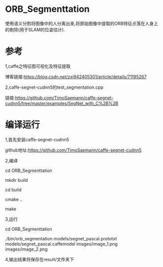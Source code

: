 # ORB_Segmenttation
使用语义分割将图像中的人分离出来,将原始图像中提取的ORB特征点落在人身上的剔除(用于SLAM的位姿估计).
# 参考
1,caffe之特征图可视化及特征提取

博客链接:https://blog.csdn.net/zxj942405301/article/details/71195267

2,caffe-segnet-cudnn5的test_segmentation.cpp

链接:https://github.com/TimoSaemann/caffe-segnet-cudnn5/tree/master/examples/SegNet_with_C%2B%2B
# 编译运行
1,首先安装caffe-segnet-cudnn5

github地址:https://github.com/TimoSaemann/caffe-segnet-cudnn5

2,编译
  
  cd ORB_Segmenttation

  mkdir build
  
  cd build
  
  cmake ..
  
  make
  
3,运行
  
  cd ORB_Segmenttation
  
  ./bin/orb_segmentation models/segnet_pascal.prototxt models/segnet_pascal.caffemodel images/image_1.png images/image_2.png
  
4,输出结果将保存在result/文件夹下
 

